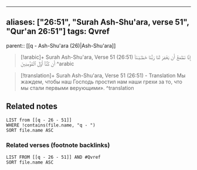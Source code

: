 
---
aliases: ["26:51", "Surah Ash-Shu'ara, verse 51", "Qur'an 26:51"]
tags: Qvref
---

parent:: [[q - Ash-Shu'ara (26)|Ash-Shu'ara]]

> [!arabic]+ Surah Ash-Shu'ara, Verse 51 (26:51)
> <span class="quran-arabic">إِنَّا نَطْمَعُ أَن يَغْفِرَ لَنَا رَبُّنَا خَطَـٰيَـٰنَآ أَن كُنَّآ أَوَّلَ ٱلْمُؤْمِنِينَ</span>
^arabic

> [!translation]+ Surah Ash-Shu'ara, Verse 51 (26:51) - Translation
> Мы жаждем, чтобы наш Господь простил нам наши грехи за то, что мы стали первыми верующими».
^translation



## Related notes
```dataview
LIST from [[q - 26 - 51]]
WHERE !contains(file.name, "q - ")
SORT file.name ASC
```

### Related verses (footnote backlinks)
```dataview
LIST FROM [[q - 26 - 51]] AND #Qvref
SORT file.name ASC
```

